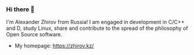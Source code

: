 ### Hi there 👋

I'm Alexander Zhirov from Russia! I am engaged in development in C/C++ and D, study Linux, share and contribute to the spread of the philosophy of Open Source software.

- My homepage:     https://zhirov.kz/

<!--
**AlexanderZhirov/alexanderzhirov** is a ✨ _special_ ✨ repository because its `README.md` (this file) appears on your GitHub profile.

Here are some ideas to get you started:

- 🔭 I’m currently working on ...
- 🌱 I’m currently learning ...
- 👯 I’m looking to collaborate on ...
- 🤔 I’m looking for help with ...
- 💬 Ask me about ...
- 📫 How to reach me: ...
- 😄 Pronouns: ...
- ⚡ Fun fact: ...
-->
